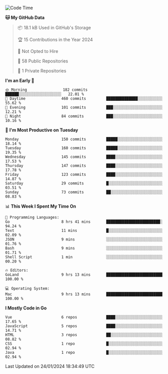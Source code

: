 <!--START_SECTION:waka-->
![Code Time](http://img.shields.io/badge/Code%20Time-974%20hrs%2037%20mins-blue)

**🐱 My GitHub Data** 

> 📦 18.1 kB Used in GitHub's Storage 
 > 
> 🏆 15 Contributions in the Year 2024
 > 
> 🚫 Not Opted to Hire
 > 
> 📜 58 Public Repositories 
 > 
> 🔑 1 Private Repositories 
 > 
**I'm an Early 🐤** 

```text
🌞 Morning                182 commits         ██████░░░░░░░░░░░░░░░░░░░   22.01 % 
🌆 Daytime                460 commits         ██████████████░░░░░░░░░░░   55.62 % 
🌃 Evening                101 commits         ███░░░░░░░░░░░░░░░░░░░░░░   12.21 % 
🌙 Night                  84 commits          ███░░░░░░░░░░░░░░░░░░░░░░   10.16 % 
```
📅 **I'm Most Productive on Tuesday** 

```text
Monday                   150 commits         █████░░░░░░░░░░░░░░░░░░░░   18.14 % 
Tuesday                  160 commits         █████░░░░░░░░░░░░░░░░░░░░   19.35 % 
Wednesday                145 commits         ████░░░░░░░░░░░░░░░░░░░░░   17.53 % 
Thursday                 147 commits         ████░░░░░░░░░░░░░░░░░░░░░   17.78 % 
Friday                   123 commits         ████░░░░░░░░░░░░░░░░░░░░░   14.87 % 
Saturday                 29 commits          █░░░░░░░░░░░░░░░░░░░░░░░░   03.51 % 
Sunday                   73 commits          ██░░░░░░░░░░░░░░░░░░░░░░░   08.83 % 
```


📊 **This Week I Spent My Time On** 

```text
💬 Programming Languages: 
Go                       8 hrs 41 mins       ████████████████████████░   94.24 % 
Text                     11 mins             █░░░░░░░░░░░░░░░░░░░░░░░░   02.09 % 
JSON                     9 mins              ░░░░░░░░░░░░░░░░░░░░░░░░░   01.76 % 
Bash                     9 mins              ░░░░░░░░░░░░░░░░░░░░░░░░░   01.71 % 
Shell Script             1 min               ░░░░░░░░░░░░░░░░░░░░░░░░░   00.20 % 

🔥 Editors: 
GoLand                   9 hrs 13 mins       █████████████████████████   100.00 % 

💻 Operating System: 
Mac                      9 hrs 13 mins       █████████████████████████   100.00 % 
```

**I Mostly Code in Go** 

```text
Vue                      6 repos             ████░░░░░░░░░░░░░░░░░░░░░   17.65 % 
JavaScript               5 repos             ████░░░░░░░░░░░░░░░░░░░░░   14.71 % 
HTML                     3 repos             ██░░░░░░░░░░░░░░░░░░░░░░░   08.82 % 
CSS                      1 repo              █░░░░░░░░░░░░░░░░░░░░░░░░   02.94 % 
Java                     1 repo              █░░░░░░░░░░░░░░░░░░░░░░░░   02.94 % 
```




 Last Updated on 24/01/2024 18:34:49 UTC
<!--END_SECTION:waka-->
